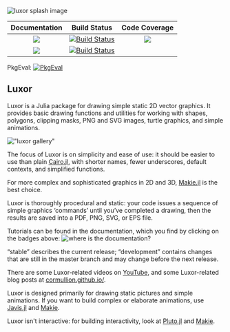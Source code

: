 ![luxor splash image](docs/src/assets/figures/luxor-social-media-preview.png)

| **Documentation**                       | **Build Status**                          | **Code Coverage**               |
|:---------------------------------------:|:-----------------------------------------:|:-------------------------------:|
| [![][docs-stable-img]][docs-stable-url] | [![Build Status][ci-img]][ci-url]         | [![][codecov-img]][codecov-url] |
| [![][docs-development-img]][docs-development-url] | [![Build Status][appvey-img]][appvey-url] |                                 |

PkgEval: [![PkgEval][pkgeval-img]][pkgeval-url]

## Luxor

Luxor is a Julia package for drawing simple static 2D vector graphics. It provides basic drawing functions and utilities for working with shapes, polygons, clipping masks, PNG and SVG images, turtle graphics, and simple animations.

!["luxor gallery"](docs/src/assets/figures/luxorgallery.svg)

The focus of Luxor is on simplicity and ease of use: it should be easier to use than plain [Cairo.jl](https://github.com/JuliaLang/Cairo.jl), with shorter names, fewer underscores, default contexts, and simplified functions. 

For more complex and sophisticated graphics in 2D and 3D, [Makie.jl](https://docs.makie.org/stable/) is the best choice.

Luxor is thoroughly procedural and static: your code issues a sequence of simple graphics ‘commands’ until you’ve completed a drawing, then the results are saved into a PDF, PNG, SVG, or EPS file.

Tutorials can be found in the documentation, which you find by clicking on the badges above:
![where is the documentation?](docs/src/assets/figures/where-is-the-documentation.png)

“stable” describes the current release; “development” contains changes that are still in the master branch and may change before the next release.

There are some Luxor-related videos on [YouTube](https://www.youtube.com/channel/UCfd52kTA5JpzOEItSqXLQxg), and some Luxor-related blog posts at [cormullion.github.io/](https://cormullion.github.io/).

Luxor is designed primarily for drawing static pictures and simple animations. If you want to build complex or elaborate animations, use [Javis.jl](https://github.com/JuliaAnimators/Javis.jl) and [Makie](https://docs.makie.org/stable/). 

Luxor isn't interactive: for building interactivity, look at [Pluto.jl](https://github.com/fonsp/Pluto.jl) and [Makie](https://docs.makie.org/stable/).

[docs-development-img]: https://img.shields.io/badge/docs-development-blue
[docs-development-url]: https://juliagraphics.github.io/LuxorManual/dev/

[docs-stable-img]: https://img.shields.io/badge/docs-stable-blue.svg
[docs-stable-url]: https://juliagraphics.github.io/LuxorManual/stable/

[travis-img]: https://travis-ci.org/JuliaGraphics/Luxor.jl.svg?branch=master
[travis-url]: https://travis-ci.org/JuliaGraphics/Luxor.jl

[appvey-img]: https://ci.appveyor.com/api/projects/status/6pq9v30famcoe3dd?svg=true
[appvey-url]: https://ci.appveyor.com/project/cormullion/luxor-jl/branch/master

[codecov-img]: https://codecov.io/gh/JuliaGraphics/Luxor.jl/branch/master/graph/badge.svg
[codecov-url]: https://codecov.io/gh/JuliaGraphics/Luxor.jl

[ci-img]: https://github.com/cormullion/Luxor.jl/workflows/CI/badge.svg
[ci-url]: https://github.com/cormullion/Luxor.jl/actions?query=workflow%3ACI

[pkgeval-img]: https://juliaci.github.io/NanosoldierReports/pkgeval_badges/L/Luxor.svg
[pkgeval-url]: https://juliaci.github.io/NanosoldierReports/pkgeval_badges/L/Luxor.html